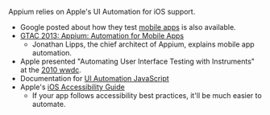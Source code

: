 Appium relies on Apple's UI Automation for iOS support.

- Google posted about how they test [mobile apps](http://googletesting.blogspot.com/2013/08/how-google-team-tests-mobile-apps.html) is also available.
- [GTAC 2013: Appium: Automation for Mobile Apps](https://www.youtube.com/watch?v=1J0aXDbjiUE)
    - Jonathan Lipps, the chief architect of Appium, explains mobile app automation.
- Apple presented "Automating User Interface Testing with Instruments" at the [2010 wwdc](https://developer.apple.com/videos/wwdc/2010/).
- Documentation for [UI Automation JavaScript](https://developer.apple.com/library/ios/documentation/DeveloperTools/Reference/UIAutomationRef/_index.html)
- Apple's [iOS Accessibility Guide](https://developer.apple.com/library/ios/documentation/UserExperience/Conceptual/iPhoneAccessibility/Accessibility_on_iPhone/Accessibility_on_iPhone.html)
  - If your app follows accessibility best practices, it'll be much easier to automate.